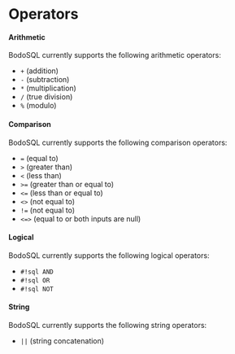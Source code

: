# Operators

#### Arithmetic

BodoSQL currently supports the following arithmetic
operators:

- `+` (addition)
- `-` (subtraction)
- `*` (multiplication)
- `/` (true division)
- `%` (modulo)

#### Comparison

BodoSQL currently supports the following comparison
operators:

- `=` (equal to)
- `>` (greater than)
- `<` (less than)
- `>=` (greater than or equal to)
- `<=` (less than or equal to)
- `<>` (not equal to)
- `!=` (not equal to)
- `<=>` (equal to or both inputs are null)

#### Logical

BodoSQL currently supports the following logical operators:

- `#!sql AND`
- `#!sql OR`
- `#!sql NOT`

#### String

BodoSQL currently supports the following string operators:

- `||` (string concatenation)
